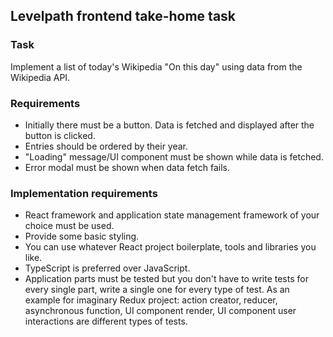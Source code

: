 ## Levelpath frontend take-home task

### Task

Implement a list of today's Wikipedia "On this day" using data from the Wikipedia API.

### Requirements

- Initially there must be a button. Data is fetched and displayed after the button is clicked.
- Entries should be ordered by their year.
- "Loading" message/UI component must be shown while data is fetched.
- Error modal must be shown when data fetch fails.

### Implementation requirements

- React framework and application state management framework of your choice must be used.
- Provide some basic styling.
- You can use whatever React project boilerplate, tools and libraries you like.
- TypeScript is preferred over JavaScript.
- Application parts must be tested but you don't have to write tests for every single part, write a single one for every type of test. As an example for imaginary Redux project: action creator, reducer, asynchronous function, UI component render, UI component user interactions are different types of tests.
